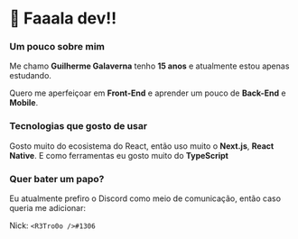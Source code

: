 # 👋 Faaala dev!!

### Um pouco sobre mim
Me chamo **Guilherme Galaverna** tenho **15 anos** e atualmente estou apenas estudando.

Quero me aperfeiçoar em **Front-End** e aprender um pouco de **Back-End** e **Mobile**.

### Tecnologias que gosto de usar
Gosto muito do ecosistema do React, então uso muito o **Next.js**, **React Native**. E como ferramentas eu gosto muito do **TypeScript**

### Quer bater um papo?
Eu atualmente prefiro o Discord como meio de comunicação, então caso queria me adicionar:

Nick: ``<R3Tro0o />#1306``

